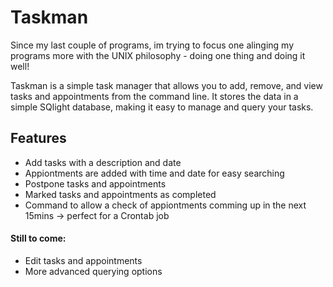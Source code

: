 # Taskman

Since my last couple of programs, im trying to focus one alinging my programs more with the UNIX philosophy - doing one thing and doing it well!

Taskman is a simple task manager that allows you to add, remove, and view tasks and appointments from the command line. 
It stores the data in a simple SQlight database, making it easy to manage and query your tasks.

## Features
- Add tasks with a description and date
- Appiontments are added with time and date for easy searching
- Postpone tasks and appointments
- Marked tasks and appointments as completed
- Command to allow a check of appiontments comming up in the next 15mins -> perfect for a Crontab job

#### Still to come:
- Edit tasks and appointments
- More advanced querying options



